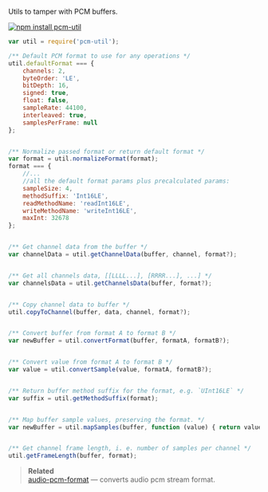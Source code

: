 Utils to tamper with PCM buffers.


[![npm install pcm-util](https://nodei.co/npm/pcm-util.png?mini=true)](https://npmjs.org/package/pcm-util/)


```js
var util = require('pcm-util');

/** Default PCM format to use for any operations */
util.defaultFormat === {
	channels: 2,
	byteOrder: 'LE',
	bitDepth: 16,
	signed: true,
	float: false,
	sampleRate: 44100,
	interleaved: true,
	samplesPerFrame: null
};


/** Normalize passed format or return default format */
var format = util.normalizeFormat(format);
format === {
	//...
	//all the default format params plus precalculated params:
	sampleSize: 4,
	methodSuffix: 'Int16LE',
	readMethodName: 'readInt16LE',
	writeMethodName: 'writeInt16LE',
	maxInt: 32678
};


/** Get channel data from the buffer */
var channelData = util.getChannelData(buffer, channel, format?);


/** Get all channels data, [[LLLL...], [RRRR...], ...] */
var channelsData = util.getChannelsData(buffer, format?);


/** Copy channel data to buffer */
util.copyToChannel(buffer, data, channel, format?);


/** Convert buffer from format A to format B */
var newBuffer = util.convertFormat(buffer, formatA, formatB?);


/** Convert value from format A to format B */
var value = util.convertSample(value, formatA, formatB?);


/** Return buffer method suffix for the format, e.g. `UInt16LE` */
var suffix = util.getMethodSuffix(format);


/** Map buffer sample values, preserving the format. */
var newBuffer = util.mapSamples(buffer, function (value) { return value/2 }, format?);


/** Get channel frame length, i. e. number of samples per channel */
util.getFrameLength(buffer, format);
```

> **Related**<br/>
> [audio-pcm-format](https://npmjs.org/package/audio-pcm-format) — converts audio pcm stream format.